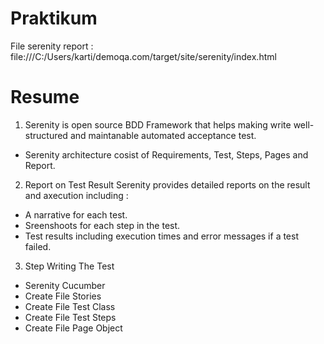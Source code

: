 # Praktikum 

File serenity report : file:///C:/Users/karti/demoqa.com/target/site/serenity/index.html

# Resume 

1. Serenity is open source BDD Framework that helps making write well-structured and maintanable automated acceptance test. 

- Serenity architecture cosist of Requirements, Test, Steps, Pages and Report. 

2. Report on Test Result 
Serenity provides detailed reports on the result and axecution including :
- A narrative for each test. 
- Sreenshoots for each step in the test. 
- Test results including execution times and error messages if a test failed. 

3. Step Writing The Test 
- Serenity Cucumber 
- Create File Stories
- Create File Test Class
- Create File Test Steps
- Create File Page Object 
